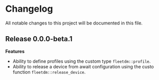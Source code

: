 # Changelog

All notable changes to this project will be documented in this file.

## Release 0.0.0-beta.1

**Features**

- Ability to define profiles using the custom type `fleetdm::profile`.
- Ability to release a device from await configuration using the custo function `fleetdm::release_device`.

